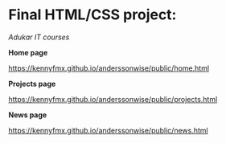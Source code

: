 # Final HTML/CSS project:
*Adukar IT courses*

**Home page**

https://kennyfmx.github.io/anderssonwise/public/home.html

**Projects page**

https://kennyfmx.github.io/anderssonwise/public/projects.html

**News page**

https://kennyfmx.github.io/anderssonwise/public/news.html

